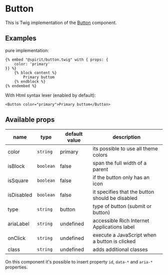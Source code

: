 # Button

This is Twig implementation of the [Button] component.

## Examples
pure implementation:
```twig
{% embed "@spirit/button.twig" with { props: {
    color: 'primary'
}} %}
    {% block content %}
        Primary buttom
    {% endblock %}
{% endembed %}
```

With Html syntax lexer (enabled by default):
```twig
<Button color="primary">Primary buttom</Button>
```

## Available props

| name       | type      | default value | description                                     |
|------------|-----------|---------------|-------------------------------------------------|
| color      | `string`  | primary       | its possible to use all theme colors            |
| isBlock    | `boolean` | false         | span the full width of a parent                 |
| isSquare   | `boolean` | false         | if the button only has an icon                  |
| isDisabled | `boolean` | false         | it specifies that the button should be disabled |                                              |
| type       | `string`  | button        | type of button (submit or button)               |
| ariaLabel  | `string`  | undefined     | accessible Rich Internet Applications label     |
| onClick    | `string`  | undefined     | execute a JavaScript when a button is clicked   |
| class      | `string`  | undefined     | adds additional classes                         |

On this component it's possible to insert property `id`, `data-*` and `aria-*` properties.

[Button]: https://github.com/lmc-eu/spirit-design-system/tree/main/packages/web/src/components/Button